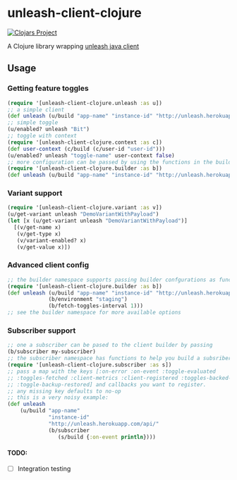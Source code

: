 # unleash-client-clojure

[![Clojars Project](https://img.shields.io/clojars/v/unleash-client-clojure.svg)](https://clojars.org/unleash-client-clojure)

A Clojure library wrapping [unleash java client](https://github.com/Unleash/unleash-client-java)
## Usage

### Getting feature toggles
```clojure
(require '[unleash-client-clojure.unleash :as u])
;; a simple client
(def unleash (u/build "app-name" "instance-id" "http://unleash.herokuapp.com/api/"))
;; simple toggle
(u/enabled? unleash "Bit")
;; toggle with context
(require '[unleash-client-clojure.context :as c])
(def user-context (c/build (c/user-id "user-id")))
(u/enabled? unleash "toggle-name" user-context false)
;; more configuration can be passed by using the functions in the builder namespace
(require '[unleash-client-clojure.builder :as b])
(def unleash (u/build "app-name" "instance-id" "http://unleash.herokuapp.com/api/" (b/environment "staging") (b/fetch-toggles-interval 15)))
```

### Variant support
```clojure
(require '[unleash-client-clojure.variant :as v])
(u/get-variant unleash "DemoVariantWithPayload")
(let [x (u/get-variant unleash "DemoVariantWithPayload")]
  [(v/get-name x)
   (v/get-type x)
   (v/variant-enabled? x)
   (v/get-value x)])
```

### Advanced client config
```clojure
;; the builder namespace supports passing builder confgurations as functions
(require '[unleash-client-clojure.builder :as b])
(def unleash (u/build "app-name" "instance-id" "http://unleash.herokuapp.com/api/" 
             (b/environment "staging")
             (b/fetch-toggles-interval 1)))
;; see the builder namespace for more available options
```

### Subscriber support
```clojure
;; one a subscriber can be pased to the client builder by passing
(b/subscriber my-subscriber)
;; the subscriber namespace has functions to help you build a subsriber
(require '[unleash-client-clojure.subscriber :as s])
;; pass a map with the keys [:on-error :on-event :toggle-evaluated
;; :toggles-fetched :client-metrics :client-registered :toggles-backed-up
;; :toggle-backup-restored] and callbacks you want to register.
;; any missing key defaults to no-op
;; this is a very noisy example:
(def unleash
    (u/build "app-name"
             "instance-id" 
             "http://unleash.herokuapp.com/api/"
             (b/subscriber
                (s/build {:on-event println})))
```

#### TODO:
- [ ] Integration testing
